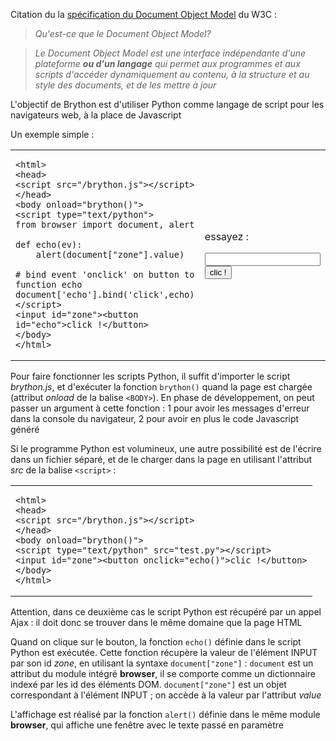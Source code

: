 Citation du la [spécification du Document Object Model](http://www.w3.org/DOM/) du W3C :

> _Qu'est-ce que le Document Object Model?_

> _Le Document Object Model est une interface indépendante d'une plateforme __ou d'un langage__ qui permet aux programmes et aux scripts d'accéder dynamiquement au contenu, à la structure et au style des documents, et de les mettre à jour_

L'objectif de Brython est d'utiliser Python comme langage de script pour les navigateurs web, à la place de Javascript

Un exemple simple :
<table>
<tr>
<td>

    <html>
    <head>
    <script src="/brython.js"></script>
    </head>
    <body onload="brython()">
    <script type="text/python">
    from browser import document, alert
    
    def echo(ev):
        alert(document["zone"].value)
    
    # bind event 'onclick' on button to function echo
    document['echo'].bind('click',echo)
    </script>
    <input id="zone"><button id="echo">click !</button>
    </body>
    </html>

</td>
<td>

essayez :<p>
<script type="text/python">
from browser import document, alert

def echo(ev):
    alert(document["zone"].value)

# bind event 'onclick' on button to function echo
doc['echo'].bind('click',echo)
</script>

<input id="zone"><button id="echo">clic !</button>
</td>
</tr>
</table>

Pour faire fonctionner les scripts Python, il suffit d'importer le script 
_brython.js_, et d'exécuter la fonction `brython()` quand la page est chargée 
(attribut _onload_ de la balise `<BODY>`). En phase de développement, on peut 
passer un argument à cette fonction : 1 pour avoir les messages d'erreur dans 
la console du navigateur, 2 pour avoir en plus le code Javascript généré

Si le programme Python est volumineux, une autre possibilité est de l'écrire 
dans un fichier séparé, et de le charger dans la page en utilisant l'attribut 
_src_ de la balise `<script>` :

<table><tr><td>

    <html>
    <head>
    <script src="/brython.js"></script>
    </head>
    <body onload="brython()">
    <script type="text/python" src="test.py"></script>
    <input id="zone"><button onclick="echo()">clic !</button>
    </body>
    </html>

</td></tr></table>

Attention, dans ce deuxième cas le script Python est récupéré par un appel 
Ajax : il doit donc se trouver dans le même domaine que la page HTML

Quand on clique sur le bouton, la fonction `echo()` définie dans le script 
Python est exécutée. Cette fonction récupère la valeur de l'élément INPUT 
par son id _zone_, en utilisant la syntaxe `document["zone"]` : `document` est un attribut 
du module intégré **browser**, il se comporte comme un dictionnaire indexé par les id des éléments 
DOM. `document["zone"]` est un objet correspondant à l'élément INPUT ; on accède à la
 valeur par l'attribut _value_

L'affichage est réalisé par la fonction `alert()` définie dans le même module
**browser**, qui affiche une fenêtre avec le texte passé en paramètre

